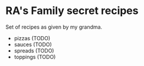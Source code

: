 # RA's Family secret recipes

Set of recipes as  given by my grandma.

* pizzas (TODO)
* sauces (TODO)
* spreads (TODO)
* toppings (TODO)


